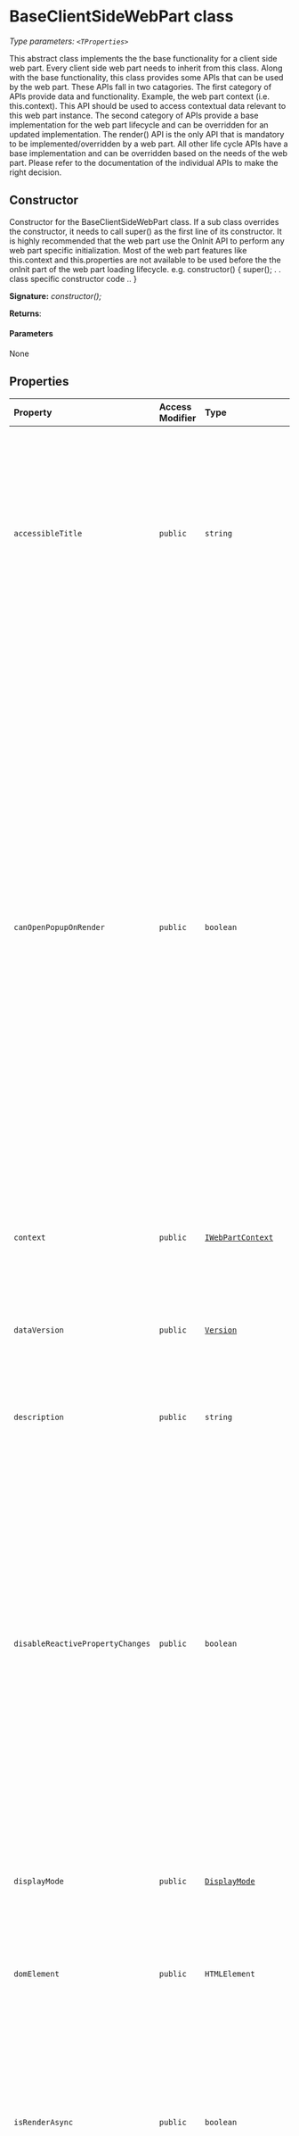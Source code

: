 # BaseClientSideWebPart <TProperties> class



_Type parameters: `<TProperties>`_



This abstract class implements the the base functionality for a client side web part. Every client side web part needs to inherit from this class. Along with the base functionality, this class provides some APIs that can be used by the web part. These APIs fall in two catagories. The first category of APIs provide data and functionality. Example, the web part context (i.e. this.context). This API should be used to access contextual data relevant to this web part instance. The second category of APIs provide a base implementation for the web part lifecycle and can be overridden for an updated implementation. The render() API is the only API that is mandatory to be implemented/overridden by a web part. All other life cycle APIs have a base implementation and can be overridden based on the needs of the web part. Please refer to the documentation of the individual APIs to make the right decision.


## Constructor
Constructor for the BaseClientSideWebPart class. If a sub class overrides the constructor, it needs to call super() as the first line of its constructor. It is highly recommended that the web part use the OnInit API to perform any web part specific initialization. Most of the web part features like this.context and this.properties are not available to be used before the the onInit part of the web part loading lifecycle. e.g. constructor() { super(); . . class specific constructor code .. }

**Signature:** _constructor();_

**Returns**: 



#### Parameters
None


## Properties

| Property	   | Access Modifier | Type	| Description|
|:-------------|:----|:-------|:-----------|
|`accessibleTitle`     | `public` | `string` | This property points to the accessible title of web part made available to screen readers. The base implementation returns that default title in the manifest. Web parts that want to provide more descriptive title containing contextual information need to override this API. |
|`canOpenPopupOnRender`     | `public` | `boolean` | _Read-only._ This property indicates whether a web part can open a popup on initial render. In some environments the host re-renders the web parts frequently, and therefor, opening popups during render will cause popups to open repeatedly and hence poor user experience. As an example, the classic SharePoint pages perform postbacks and hence page re-render on all button clicks. If a web part needs to open a popup on render, it should use this API before opening the popup. If this API returns false, the web part should not open popup on initial render. Some web parts that open popups during render are the document embed web part that pops up the file picker on initial render, embedded video web part that pops up the PropertyPane on initial render. |
|`context`     | `public` | [`IWebPartContext`](../sp-webpart-base/iwebpartcontext.md) | _Read-only._ This property is a pointer to the web part context. |
|`dataVersion`     | `public` | [`Version`](../sp-core-library/version.md) | _Read-only._ The value of this property is stored in the serialized data of the web part to allow developers to manage versioning of their web part. The default version is 1.0 |
|`description`     | `public` | `string` | _Read-only._ Description of the WebPart |
|`disableReactivePropertyChanges`     | `public` | `boolean` | _Read-only._ This property is used to change the web part's PropertyPane interaction from Reactive to NonReactive. The default behaviour is Reactive. Where, Reactive implies that changes made in the PropertyPane are transmitted to the web part instantly and the user can see instant updates. This helps the page creator get instant feedback and decide if they should keep the new configuration changes or not. NonReactive implies that the configuraiton changes are transmitted to the web part only after 'Apply' PropertyPane button is clicked. |
|`displayMode`     | `public` | [`DisplayMode`](../sp-core-library/displaymode.md) | _Read-only._ This property is the current display mode of the web part. |
|`domElement`     | `public` | `HTMLElement` | _Read-only._ This property is a pointer to the root DOM element of the web part. This is a DIV element and contains the whole DOM subtree of the web part. |
|`isRenderAsync`     | `public` | `boolean` | _Read-only._ Indicates whether the web part is rendering in Async mode. Default value is false. If the web part overrides this field to return true, then it needs to call renderCompleted API after the web part rendering is complete. |
|`previewImageUrl`     | `public` | `string` | This property points to the preview image for the web part. The base implementation returns undefined. Web parts that want to provide a valid preview image url need to override this API. The preview image url can be used to create a preview of the web part or of the page on which the web part is present. |
|`properties`     | `public` | `TProperties` | _Read-only._ This property is the pointer to the custom property bag of the web part. |
|`propertiesMetadata`     | `public` | [`IWebPartPropertiesMetadata`](../sp-webpart-base/iwebpartpropertiesmetadata.md) | _Read-only._ This property defines metadata for the web part property bag. The metadata can help SharePoint understand the content of the properties better and perform relevant services on the data. |
|`renderedFromPersistedData`     | `public` | `boolean` | _Read-only._ This property indicates whether the web part was rendered from the persisted data (serialized state from the last time that the web part was saved) or not. Example: When web part is added for the first time using toolbox then the value is false. |
|`renderedOnce`     | `public` | `boolean` | _Read-only._ This property indicates whether the web part has been rendered once or not. After the first time rendering, the value of this property is always true. Till a full re-render of the web part happens. |
|`title`     | `public` | `string` | _Read-only._ Title of the WebPart |




## Methods

| Method	   | Access Modifier | Returns	| Description|
|:-------------|:----|:-------|:-----------|
|[`clearError()`](clearerror-baseclientsidewebpart.md)     | `protected` | `void` | This API should be used to clear the error message from the web part display area. |
|[`getPropertyPaneConfiguration()`](getpropertypaneconfiguration-baseclientsidewebpart.md)     | `protected` | [`IPropertyPaneConfiguration`](../sp-webpart-base/ipropertypaneconfiguration.md) | This API is used to ger the configuration to build the property pane for the web part. If the web part wants to use the PropertyPane for configuration, this API needs to be overridden and the web part needs to return the configuration for the PropertyPane. |
|[`onAfterDeserialize(deserializedObject,dataVersion)`](onafterdeserialize-baseclientsidewebpart.md)     | `protected` | `TProperties` | This API is called after the web part is deserialized to an object, right before the property bag is populated. The default implementation is a no-op. A web part developer can override this API if the deserialized object does not fully reflect the initial state of the property bag. This gives the web part developer a chance to populate the property bag right after the data is deserialized to an object. |
|[`onAfterPropertyPaneChangesApplied()`](onafterpropertypanechangesapplied-baseclientsidewebpart.md)     | `protected` | `void` | This API is invoked after the changes made on the PropertyPane are applied when the PropertyPane is used in Non-Reactive mode. This API is not invoked when the PropertyPane is used in Reactive mode. |
|[`onBeforeSerialize()`](onbeforeserialize-baseclientsidewebpart.md)     | `protected` | `void` | This API is called before the web part is serialized. The default implementation is a no-op. A web part developer can override this API when the web part's state is not fully reflected in the property bag i.e. this.properties. This gives the web part developer a chance to update the property bag right before serialization. |
|[`onDisplayModeChanged(oldDisplayMode)`](ondisplaymodechanged-baseclientsidewebpart.md)     | `protected` | `void` | This API is called when the display mode of a web part is changed. The default implementation of this API calls the web part render method to re-render the web part with the new display mode. If a web part developer does not want a full re-render to happen on display mode change, they can override this API and perform specific updates to the web part DOM to switch its display mode. |
|[`onDispose()`](ondispose-baseclientsidewebpart.md)     | `protected` | `void` | This API should be used to refresh the contents of the PropertyPane. This API is called at the end of the web part lifecycle on a page. It should be used to dispose any local resources (i.e. DOM elements) that the web part is holding onto. This API is expected to be called in scenarios like page navigation i.e. the host is transitioning from one page to another and disposes the page that is being transitioned out. |
|[`onInit()`](oninit-baseclientsidewebpart.md)     | `protected` | `Promise<void>` | This API should be overridden to perform long running operations e.g. data fetching from a remote service before the initial rendering of the web part. The loading indicator is displayed during the lifetime of this method. This API is called only once during the lifecycle of a web part. |
|[`onPropertyPaneConfigurationComplete()`](onpropertypaneconfigurationcomplete-baseclientsidewebpart.md)     | `protected` | `void` | This API is invoked when the configuration is completed on the PropertyPane. It's invoked in the following cases: - When the CONFIGURATION_COMPLETE_TIMEOUT((currently the value is 5 secs) elapses after the last change. - When user clicks 'x'(close) button before the CONFIGURATION_COMPLETE_TIMEOUT elapses. - When user clciks 'Apply' button before the CONFIGURATION_COMPLETE_TIMEOUT elapses. - When the user switches web parts then the current web part gets this event. |
|[`onPropertyPaneConfigurationStart()`](onpropertypaneconfigurationstart-baseclientsidewebpart.md)     | `protected` | `void` | This API is invoked when the configuration starts on the PropertyPane. It's invoked in the following cases: - When the PropertyPane is opened. - When the user switches web parts then the new web part gets this event. |
|[`onPropertyPaneFieldChanged(propertyPath,oldValue,newValue)`](onpropertypanefieldchanged-baseclientsidewebpart.md)     | `protected` | `void` | This API is invoked after updating the new value of the property in the property bag when the PropertyPane is being used in Reactive mode. The base implementation of this API re-renders the web part. |
|[`onPropertyPaneRendered()`](onpropertypanerendered-baseclientsidewebpart.md)     | `protected` | `void` | This API is invoked when the PropertyPane is rendered. From framework standpoint, we do not want to allow this event handler to be passed in, and trigger it. This api should be deprecated and then removed as part of refactoring. |
|[`render()`](render-baseclientsidewebpart.md)     | `protected` | `void` | This API is called to render the web part. There is no base implementation of this API and the web part is required to override this API. |
|[`renderCompleted()`](rendercompleted-baseclientsidewebpart.md)     | `protected` | `void` | This API should be called by web parts that perform Async rendering. Those web part are required to override the isRenderAsync API and return true. One such example is web parts that render content in an IFrame. The web part initiates the IFrame rendering in the render() API but the actual rendering is complete only after the iframe loading completes. |
|[`renderError(error)`](rendererror-baseclientsidewebpart.md)     | `protected` | `void` | This API should be used to render an error message in the web part display area. Also logs the error message using the trace logger. |




